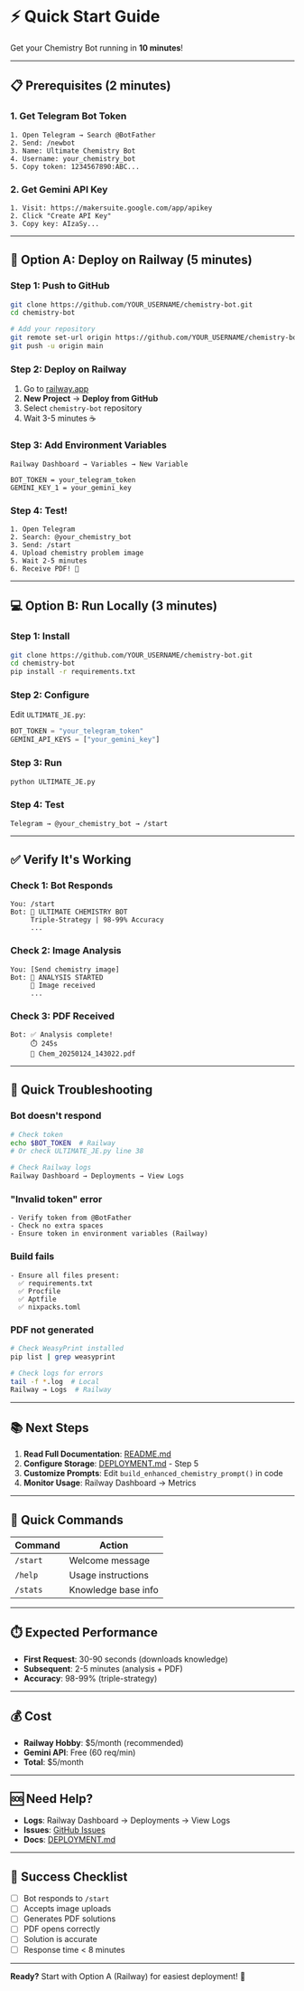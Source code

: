 # ⚡ Quick Start Guide

Get your Chemistry Bot running in **10 minutes**!

---

## 📋 Prerequisites (2 minutes)

### 1. Get Telegram Bot Token
```
1. Open Telegram → Search @BotFather
2. Send: /newbot
3. Name: Ultimate Chemistry Bot
4. Username: your_chemistry_bot
5. Copy token: 1234567890:ABC...
```

### 2. Get Gemini API Key
```
1. Visit: https://makersuite.google.com/app/apikey
2. Click "Create API Key"
3. Copy key: AIzaSy...
```

---

## 🚀 Option A: Deploy on Railway (5 minutes)

### Step 1: Push to GitHub
```bash
git clone https://github.com/YOUR_USERNAME/chemistry-bot.git
cd chemistry-bot

# Add your repository
git remote set-url origin https://github.com/YOUR_USERNAME/chemistry-bot.git
git push -u origin main
```

### Step 2: Deploy on Railway
1. Go to [railway.app](https://railway.app)
2. **New Project** → **Deploy from GitHub**
3. Select `chemistry-bot` repository
4. Wait 3-5 minutes ☕

### Step 3: Add Environment Variables
```
Railway Dashboard → Variables → New Variable

BOT_TOKEN = your_telegram_token
GEMINI_KEY_1 = your_gemini_key
```

### Step 4: Test!
```
1. Open Telegram
2. Search: @your_chemistry_bot
3. Send: /start
4. Upload chemistry problem image
5. Wait 2-5 minutes
6. Receive PDF! 🎉
```

---

## 💻 Option B: Run Locally (3 minutes)

### Step 1: Install
```bash
git clone https://github.com/YOUR_USERNAME/chemistry-bot.git
cd chemistry-bot
pip install -r requirements.txt
```

### Step 2: Configure
Edit `ULTIMATE_JE.py`:
```python
BOT_TOKEN = "your_telegram_token"
GEMINI_API_KEYS = ["your_gemini_key"]
```

### Step 3: Run
```bash
python ULTIMATE_JE.py
```

### Step 4: Test
```
Telegram → @your_chemistry_bot → /start
```

---

## ✅ Verify It's Working

### Check 1: Bot Responds
```
You: /start
Bot: 🔬 ULTIMATE CHEMISTRY BOT
     Triple-Strategy | 98-99% Accuracy
     ...
```

### Check 2: Image Analysis
```
You: [Send chemistry image]
Bot: 🔬 ANALYSIS STARTED
     📸 Image received
     ...
```

### Check 3: PDF Received
```
Bot: ✅ Analysis complete!
     ⏱️ 245s
     📄 Chem_20250124_143022.pdf
```

---

## 🐛 Quick Troubleshooting

### Bot doesn't respond
```bash
# Check token
echo $BOT_TOKEN  # Railway
# Or check ULTIMATE_JE.py line 38

# Check Railway logs
Railway Dashboard → Deployments → View Logs
```

### "Invalid token" error
```
- Verify token from @BotFather
- Check no extra spaces
- Ensure token in environment variables (Railway)
```

### Build fails
```
- Ensure all files present:
  ✅ requirements.txt
  ✅ Procfile
  ✅ Aptfile
  ✅ nixpacks.toml
```

### PDF not generated
```bash
# Check WeasyPrint installed
pip list | grep weasyprint

# Check logs for errors
tail -f *.log  # Local
Railway → Logs  # Railway
```

---

## 📚 Next Steps

1. **Read Full Documentation**: [README.md](README.md)
2. **Configure Storage**: [DEPLOYMENT.md](DEPLOYMENT.md) - Step 5
3. **Customize Prompts**: Edit `build_enhanced_chemistry_prompt()` in code
4. **Monitor Usage**: Railway Dashboard → Metrics

---

## 🎯 Quick Commands

| Command | Action |
|---------|--------|
| `/start` | Welcome message |
| `/help` | Usage instructions |
| `/stats` | Knowledge base info |

---

## ⏱️ Expected Performance

- **First Request**: 30-90 seconds (downloads knowledge)
- **Subsequent**: 2-5 minutes (analysis + PDF)
- **Accuracy**: 98-99% (triple-strategy)

---

## 💰 Cost

- **Railway Hobby**: $5/month (recommended)
- **Gemini API**: Free (60 req/min)
- **Total**: $5/month

---

## 🆘 Need Help?

- **Logs**: Railway Dashboard → Deployments → View Logs
- **Issues**: [GitHub Issues](https://github.com/YOUR_USERNAME/chemistry-bot/issues)
- **Docs**: [DEPLOYMENT.md](DEPLOYMENT.md)

---

## 🎉 Success Checklist

- [ ] Bot responds to `/start`
- [ ] Accepts image uploads
- [ ] Generates PDF solutions
- [ ] PDF opens correctly
- [ ] Solution is accurate
- [ ] Response time < 8 minutes

---

**Ready?** Start with Option A (Railway) for easiest deployment! 🚀
